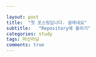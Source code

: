 ```yaml
---

layout: post
title:  "첫 포스팅입니다. 설레네요"
subtitle:   "Repository에 올리기"
categories: study
tags: 머신러닝
comments: true
---
```




#
